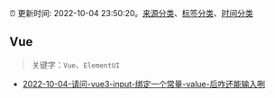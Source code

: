 :alarm_clock: 更新时间: 2022-10-04 23:50:20。[来源分类](../README.md)、[标签分类](../TAGS.md)、[时间分类](../TIMELINE.md)

## Vue


> 关键字：`Vue`、`ElementUI`



- [2022-10-04-请问-vue3-input-绑定一个常量-value-后咋还能输入咧](https://www.v2ex.com/t/884648) 